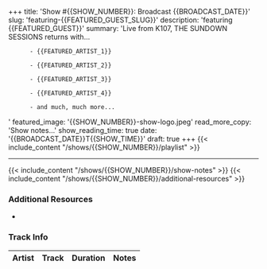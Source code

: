 +++
title: 'Show #{{SHOW_NUMBER}}: Broadcast {{BROADCAST_DATE}}'
slug: 'featuring-{{FEATURED_GUEST_SLUG}}'
description: 'featuring {{FEATURED_GUEST}}'
summary: 'Live from K107, THE SUNDOWN SESSIONS returns with...
          
          - {{FEATURED_ARTIST_1}}

          - {{FEATURED_ARTIST_2}}

          - {{FEATURED_ARTIST_3}}

          - {{FEATURED_ARTIST_4}}

          - and much, much more...
'
featured_image: '{{SHOW_NUMBER}}-show-logo.jpeg'
read_more_copy: 'Show notes...'
show_reading_time: true
date: '{{BROADCAST_DATE}}T{{SHOW_TIME}}'
draft: true
+++
{{< include_content "/shows/{{SHOW_NUMBER}}/playlist" >}}

---


{{< include_content "/shows/{{SHOW_NUMBER}}/show-notes" >}}
{{< include_content "/shows/{{SHOW_NUMBER}}/additional-resources" >}}




### Additional Resources

- 

### Track Info

| Artist                        | Track                      | Duration | Notes                                                                                                                                                                                                                                                         |
|-------------------------------|----------------------------|----------|---------------------------------------------------------------------------------------------------------------------------------------------------------------------------------------------------------------------------------------------------------------|
